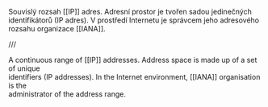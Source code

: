 Souvislý rozsah [[IP]] adres. Adresní prostor je tvořen sadou jedinečných  
identifikátorů (IP adres). V prostředí Internetu je správcem jeho adresového  
rozsahu organizace [[IANA]].  



///



A continuous range of [[IP]] addresses. Address space is made up of a set of unique  
identifiers (IP addresses). In the Internet environment, [[IANA]] organisation is the  
administrator of the address range.
